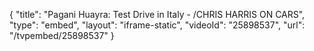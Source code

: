 {
    "title": "Pagani Huayra: Test Drive in Italy - \/CHRIS HARRIS ON CARS",
    "type": "embed",
    "layout": "iframe-static",
    "videoId": "25898537",
    "url": "\/tvpembed\/25898537"
}